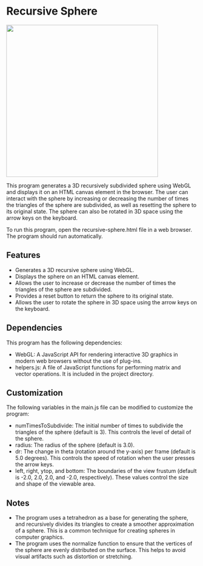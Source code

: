 # Recursive Sphere

<img src="https://user-images.githubusercontent.com/108101472/210532442-55d57c8e-ff3c-491e-b29d-ec1907389c54.jpg" width="400">

This program generates a 3D recursively subdivided sphere using WebGL and displays it on an HTML canvas element in the browser. The user can interact with the sphere by increasing or decreasing the number of times the triangles of the sphere are subdivided, as well as resetting the sphere to its original state. The sphere can also be rotated in 3D space using the arrow keys on the keyboard.

To run this program, open the recursive-sphere.html file in a web browser. The program should run automatically.

## Features

  * Generates a 3D recursive sphere using WebGL.
  * Displays the sphere on an HTML canvas element.
  * Allows the user to increase or decrease the number of times the triangles of the sphere are subdivided.
  * Provides a reset button to return the sphere to its original state.
  * Allows the user to rotate the sphere in 3D space using the arrow keys on the keyboard.

## Dependencies

This program has the following dependencies:

  * WebGL: A JavaScript API for rendering interactive 3D graphics in modern web browsers without the use of plug-ins.
  * helpers.js: A file of JavaScript functions for performing matrix and vector operations. It is included in the project directory.
    
## Customization

The following variables in the main.js file can be modified to customize the program:

  * numTimesToSubdivide: The initial number of times to subdivide the triangles of the sphere (default is 3). This controls the level of detail of the sphere.
  * radius: The radius of the sphere (default is 3.0).
  * dr: The change in theta (rotation around the y-axis) per frame (default is 5.0 degrees). This controls the speed of rotation when the user presses the arrow keys.
  * left, right, ytop, and bottom: The boundaries of the view frustum (default is -2.0, 2.0, 2.0, and -2.0, respectively). These values control the size and shape of the viewable area.

## Notes

  * The program uses a tetrahedron as a base for generating the sphere, and recursively divides its triangles to create a smoother approximation of a sphere. This is a common technique for creating spheres in computer graphics.
  * The program uses the normalize function to ensure that the vertices of the sphere are evenly distributed on the surface. This helps to avoid visual artifacts such as distortion or stretching.
